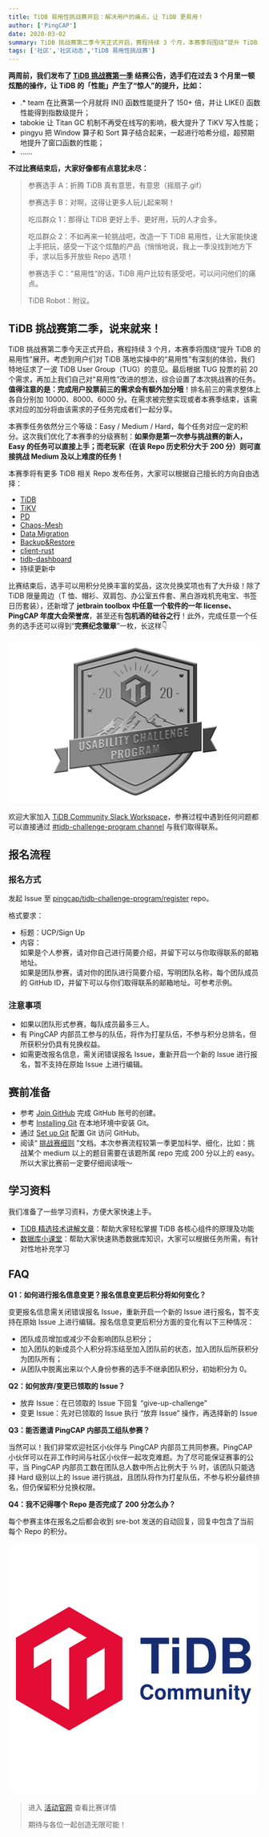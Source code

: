 ```yaml
---
title: TiDB 易用性挑战赛开启：解决用户的痛点，让 TiDB 更易用！
author: ['PingCAP']
date: 2020-03-02
summary: TiDB 挑战赛第二季今天正式开启，赛程持续 3 个月，本赛季将围绕“提升 TiDB 的易用性”展开。考虑到用户们对 TiDB 落地实操中的“易用性”有深刻的体验，我们特地征求了一波 TiDB User Group（TUG）的意见。
tags: ['社区','社区动态','TiDB 易用性挑战赛']
---
```

**两周前，我们发布了 [TiDB 挑战赛第一季](https://pingcap.com/blog-cn/pcp-report-202002/) 结赛公告，选手们在过去 3 个月里一顿炫酷的操作，让 TiDB 的「性能」产生了“惊人”的提升，比如：**

- .* team 在比赛第一个月就将 IN() 函数性能提升了 150+ 倍，并让 LIKE() 函数性能得到指数级提升；
- tabokie 让 Titan GC 机制不再受在线写的影响，极大提升了 TiKV 写入性能；
- pingyu 把 Window 算子和 Sort 算子结合起来，一起进行哈希分组，超预期地提升了窗口函数的性能；
- …… 

**不过比赛结束后，大家好像都有点意犹未尽：**

>参赛选手 A：折腾 TiDB 真有意思，有意思（摇扇子.gif）
>
>参赛选手 B：对啊，这得让更多人玩儿起来啊！
>
>吃瓜群众 1：那得让 TiDB 更好上手、更好用，玩的人才会多。
>
>吃瓜群众 2：不如再来一轮挑战吧，改造一下 TiDB 易用性，让大家能快速上手把玩，感受一下这个炫酷的产品（悄悄地说，我上一季没找到地方下手，求以后多开放些 Repo 选项！
>
>参赛选手 C：“易用性”的话，TiDB 用户比较有感受吧，可以问问他们的痛点。
>
>TiDB Robot：附议。

## TiDB 挑战赛第二季，说来就来！

TiDB 挑战赛第二季今天正式开启，赛程持续 3 个月，本赛季将围绕“提升 TiDB 的易用性”展开。考虑到用户们对 TiDB 落地实操中的“易用性”有深刻的体验，我们特地征求了一波 TiDB User Group（TUG）的意见。最后根据 TUG 投票的前 20 个需求，再加上我们自己对“易用性”改进的想法，综合设置了本次挑战赛的任务。**值得注意的是：完成用户投票前三的需求会有额外加分哦**！排名前三的需求整体上各自分别加 10000、8000、6000 分。在需求被完整实现或者本赛季结束，该需求对应的加分将由该需求的子任务完成者们一起分享。

本赛季任务依然分三个等级：Easy / Medium / Hard，每个任务对应一定的积分。这次我们优化了本赛季的分级赛制：**如果你是第一次参与挑战赛的新人，Easy 的任务可以直接上手；而老玩家（在该 Repo 历史积分大于 200 分）则可直接挑战 Medium 及以上难度的任务！**

本赛季将有更多 TiDB 相关 Repo 发布任务，大家可以根据自己擅长的方向自由选择：

- [TiDB](https://github.com/pingcap/tidb/projects/26)
- [TiKV](https://github.com/tikv/tikv/projects/20)
- [PD](https://github.com/pingcap/pd/projects/2)
- [Chaos-Mesh](https://github.com/pingcap/chaos-mesh/projects/14)
- [Data Migration](https://github.com/pingcap/dm/projects/1)
- [Backup&Restore](https://github.com/pingcap/br/projects/1)
- [client-rust](https://github.com/tikv/client-rust/projects/3)
- [tidb-dashboard](https://github.com/pingcap-incubator/tidb-dashboard/projects/17)
- 持续更新中

比赛结束后，选手可以用积分兑换丰富的奖品，这次兑换奖项也有了大升级！除了 TiDB 限量周边（T 恤、帽衫、双肩包、办公室五件套、黑白游戏机充电宝、书签日历套装），还新增了 **jetbrain toolbox 中任意一个软件的一年 license、PingCAP 年度大会荣誉席**，甚至还有**包机酒的硅谷之行**！此外，完成任意一个任务的选手还可以得到“**完赛纪念徽章**”一枚，长这样👇

![](media/TiDB-usability-challenge-program/1-usability-challenge-program.jpeg)

欢迎大家加入 [TiDB Community Slack Workspace](https://join.slack.com/t/tidbcommunity/shared_invite/enQtNzc0MzI4ODExMDc4LWYwYmIzMjZkYzJiNDUxMmZlN2FiMGJkZjAyMzQ5NGU0NGY0NzI3NTYwMjAyNGQ1N2I2ZjAxNzc1OGUwYWM0NzE)，参赛过程中遇到任何问题都可以直接通过 [#tidb-challenge-program channel](https://tidbcommunity.slack.com/join/shared_invite/enQtNzc0MzI4ODExMDc4LWYwYmIzMjZkYzJiNDUxMmZlN2FiMGJkZjAyMzQ5NGU0NGY0NzI3NTYwMjAyNGQ1N2I2ZjAxNzc1OGUwYWM0NzE) 与我们取得联系。

## 报名流程

### 报名方式

发起 Issue 至 [pingcap/tidb-challenge-program/register](https://github.com/tidb-challenge-program/register) repo。

格式要求：

- 标题：UCP/Sign Up
- 内容：  
	如果是个人参赛，请对你自己进行简要介绍，并留下可以与你取得联系的邮箱地址。  
	如果是团队参赛，请对你的团队进行简要介绍，写明团队名称，每个团队成员的 GitHub ID，并留下可以与你们取得联系的邮箱地址。可参考示例。

### 注意事项

- 如果以团队形式参赛，每队成员最多三人。
- 有 PingCAP 内部员工参与的队伍，将作为打星队伍，不参与积分总排名，但所获积分仍具有兑换权益。
- 如需更改报名信息，需关闭错误报名 Issue，重新开启一个新的 Issue 进行报名，暂不支持在原始 Issue 上进行编辑。

## 赛前准备

- 参考 [Join GitHub](https://github.com/join) 完成 GitHub 账号的创建。
- 参考 [Installing Git](https://git-scm.com/book/en/v2/Getting-Started-Installing-Git) 在本地环境中安装 Git。
- 通过 [Set up Git](https://help.github.com/en/github/getting-started-with-github/set-up-git) 配置 Git 访问 GitHub。
- 阅读“ [挑战赛细则](https://github.com/pingcap/community/blob/master/challenge-programs/challenge-program-season-2-cn.md) ”文档。本次参赛流程较第一季更加科学、细化，比如：挑战某个 medium 以上的题目需要在该题所属 repo 完成 200 分以上的 easy。所以大家比赛前一定要仔细阅读哦～

## 学习资料

我们准备了一些学习资料，方便大家快速上手。

- [TiDB 精选技术讲解文章](https://github.com/pingcap/presentations/blob/master/hackathon-2019/reference-document-of-hackathon-2019.md)：帮助大家轻松掌握 TiDB 各核心组件的原理及功能
- [数据库小课堂](https://github.com/pingcap/awesome-database-learning)：帮助大家快速熟悉数据库知识，大家可以根据任务所需，有针对性地补充学习

## FAQ

**Q1：如何进行报名信息变更？报名信息变更后积分将如何变化？**

变更报名信息需关闭错误报名 Issue，重新开启一个新的 Issue 进行报名，暂不支持在原始 Issue 上进行编辑。报名信息变更后积分方面的变化有以下三种情况：

- 团队成员增加或减少不会影响团队总积分；
- 加入团队的新成员个人积分将冻结至加入团队前的状态，加入团队后所获积分为团队所有；
- 从团队中脱离出来以个人身份参赛的选手不继承团队积分，初始积分为 0。

**Q2：如何放弃/变更已领取的 Issue？**

- 放弃 Issue：在已领取的 Issue 下回复 “give-up-challenge”
- 变更 Issue：先对已领取的 Issue 执行 “放弃 Issue” 操作，再选择新的 Issue

**Q3：能否邀请 PingCAP 内部员工组队参赛？**

当然可以！我们非常欢迎社区小伙伴与 PingCAP 内部员工共同参赛。PingCAP 小伙伴可以在非工作时间与社区小伙伴一起攻克难题。为了尽可能保证赛事的公平，当 PingCAP 内部员工数在团队总人数中所占比例大于 ⅔ 时，该团队只能选择 Hard 级别以上的 Issue 进行挑战，且团队将作为打星队伍，不参与积分最终排名，但仍保留积分兑换权限。

**Q4：我不记得哪个 Repo 是否完成了 200 分怎么办？**

每个参赛主体在报名之后都会收到 sre-bot 发送的自动回复，回复中包含了当前每个 Repo 的积分。

![](media/TiDB-usability-challenge-program/2-TiDB-Community.jpg)

> 进入 [活动官网](https://pingcap.com/community-cn/tidb-usability-challenge/) 查看比赛详情
> 
>期待与各位一起创造无限可能！